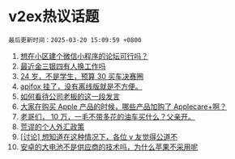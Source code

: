 # v2ex热议话题

`最后更新时间：2025-03-20 15:09:59 +0800`

1. [想在小区建个微信小程序的论坛可行吗？](https://www.v2ex.com/t/1119761)
1. [最近金三银四有人换工作吗](https://www.v2ex.com/t/1119757)
1. [24 岁，不是学生，预算 30 买车决赛圈](https://www.v2ex.com/t/1119794)
1. [apifox 挂了，没有离线版就是不方便。](https://www.v2ex.com/t/1119645)
1. [如何看待公司老板的这一段发言](https://www.v2ex.com/t/1119801)
1. [大家在购买 Apple 产品的时候，哪些产品加购了 Applecare+啊？](https://www.v2ex.com/t/1119700)
1. [老哥们， 10 万，一毛不带多花的油车买什么？父亲开。](https://www.v2ex.com/t/1119800)
1. [荒谬的个人外汇政策](https://www.v2ex.com/t/1119818)
1. [[讨论] 想知道在这种情况下，各位 v 友觉得公道不](https://www.v2ex.com/t/1119711)
1. [安卓的大电池不是供应商的技术吗，为什么苹果不采用呢](https://www.v2ex.com/t/1119789)


